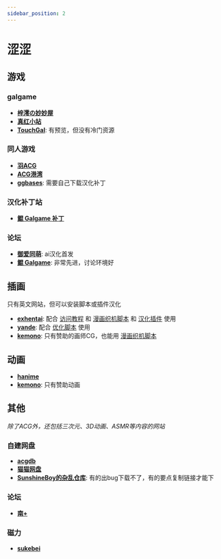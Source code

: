 ```yaml
---
sidebar_position: 2
---
```


# 涩涩

## 游戏

### galgame

- **[梓澪の妙妙屋](https://zi0.cc/)**
- **[真红小站](https://www.shinnku.com/)**
- **[TouchGal](https://www.touchgal.us/)**: 有预览，但没有冷门资源

### 同人游戏

- **[羽ACG](https://seve.yugal.cc/)**
- **[ACG港湾](https://www.acggw.me/)**
- **[ggbases](https://www.ggbases.com/)**: 需要自己下载汉化补丁

### 汉化补丁站

- **[鲲 Galgame 补丁](https://www.moyu.moe/)**

### 论坛

- **[御爱同萌](https://www.ai2.moe/)**: ai汉化首发
- **[鲲 Galgame](https://www.kungal.com/)**: 非常先进，讨论环境好

## 插画

只有英文网站，但可以安装脚本或插件汉化

- **[exhentai](https://exhentai.org/)**: 配合 [访问教程](https://nicebowl.fun/11) 和 [漫画织机脚本](https://greasyfork.org/zh-CN/scripts/397848-comic-looms) 和 [汉化插件](https://github.com/EhTagTranslation/EhSyringe) 使用
- **[yande](https://yande.re/post)**: 配合 [优化脚本](https://sleazyfork.org/zh-CN/scripts/444885-yande-re-%E7%80%91%E5%B8%83%E6%B5%81%E6%B5%8F%E8%A7%88) 使用
- **[kemono](https://kemono.cr/)**: 只有赞助的画师CG，也能用 [漫画织机脚本](https://greasyfork.org/zh-CN/scripts/397848-comic-looms)

## 动画

- **[hanime](https://hanime1.me/)**
- **[kemono](https://kemono.cr/)**: 只有赞助动画


## 其他

*除了ACG外，还包括三次元、3D动画、ASMR等内容的网站*

### 自建网盘

- **[acgdb](https://acgdb.de/)**
- **[猫猫网盘](https://catcat.cloud/)**
- **[SunshineBoy的杂乱仓库](https://openlist.sunshineboy.top/)**: 有的出bug下载不了，有的要点复制链接才能下

### 论坛

- **[南+](https://south-plus.net/)**
  
### 磁力

- **[sukebei](https://sukebei.nyaa.si)**
